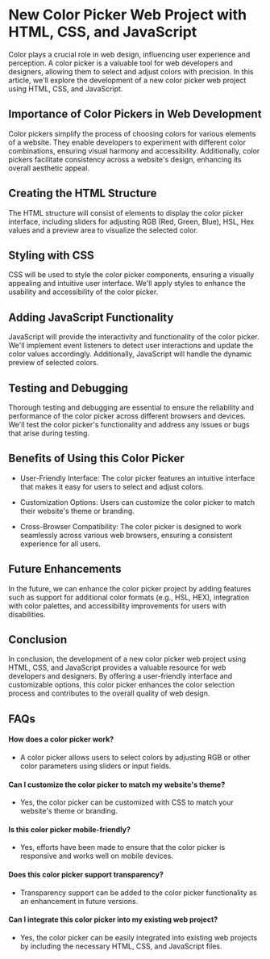 
# New Color Picker Web Project with HTML, CSS, and JavaScript

Color plays a crucial role in web design, influencing user experience and perception. A color picker is a valuable tool for web developers and designers, allowing them to select and adjust colors with precision. In this article, we'll explore the development of a new color picker web project using HTML, CSS, and JavaScript.


## Importance of Color Pickers in Web Development

Color pickers simplify the process of choosing colors for various elements of a website. They enable developers to experiment with different color combinations, ensuring visual harmony and accessibility. Additionally, color pickers facilitate consistency across a website's design, enhancing its overall aesthetic appeal.

## Creating the HTML Structure

The HTML structure will consist of elements to display the color picker interface, including sliders for adjusting RGB (Red, Green, Blue), HSL, Hex values and a preview area to visualize the selected color.

## Styling with CSS

CSS will be used to style the color picker components, ensuring a visually appealing and intuitive user interface. We'll apply styles to enhance the usability and accessibility of the color picker.

## Adding JavaScript Functionality

JavaScript will provide the interactivity and functionality of the color picker. We'll implement event listeners to detect user interactions and update the color values accordingly. Additionally, JavaScript will handle the dynamic preview of selected colors.

## Testing and Debugging

Thorough testing and debugging are essential to ensure the reliability and performance of the color picker across different browsers and devices. We'll test the color picker's functionality and address any issues or bugs that arise during testing.

## Benefits of Using this Color Picker

- User-Friendly Interface: The color picker features an intuitive interface that makes it easy for users to select and adjust colors.

- Customization Options: Users can customize the color picker to match their website's theme or branding.

- Cross-Browser Compatibility: The color picker is designed to work seamlessly across various web browsers, ensuring a consistent experience for all users.

## Future Enhancements

In the future, we can enhance the color picker project by adding features such as support for additional color formats (e.g., HSL, HEX), integration with color palettes, and accessibility improvements for users with disabilities.

## Conclusion

In conclusion, the development of a new color picker web project using HTML, CSS, and JavaScript provides a valuable resource for web developers and designers. By offering a user-friendly interface and customizable options, this color picker enhances the color selection process and contributes to the overall quality of web design.

## FAQs

#### How does a color picker work?
- A color picker allows users to select colors by adjusting RGB or other color parameters using sliders or input fields.

#### Can I customize the color picker to match my website's theme?
- Yes, the color picker can be customized with CSS to match your website's theme or branding.

#### Is this color picker mobile-friendly?
- Yes, efforts have been made to ensure that the color picker is responsive and works well on mobile devices.

#### Does this color picker support transparency?
- Transparency support can be added to the color picker functionality as an enhancement in future versions.

#### Can I integrate this color picker into my existing web project?
- Yes, the color picker can be easily integrated into existing web projects by including the necessary HTML, CSS, and JavaScript files.
